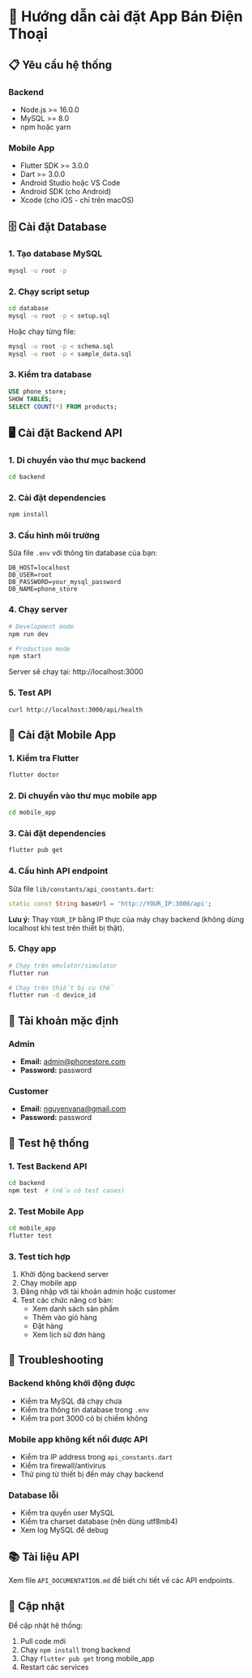 # 🚀 Hướng dẫn cài đặt App Bán Điện Thoại

## 📋 Yêu cầu hệ thống

### Backend
- Node.js >= 16.0.0
- MySQL >= 8.0
- npm hoặc yarn

### Mobile App
- Flutter SDK >= 3.0.0
- Dart >= 3.0.0
- Android Studio hoặc VS Code
- Android SDK (cho Android)
- Xcode (cho iOS - chỉ trên macOS)

## 🗄️ Cài đặt Database

### 1. Tạo database MySQL
```bash
mysql -u root -p
```

### 2. Chạy script setup
```bash
cd database
mysql -u root -p < setup.sql
```

Hoặc chạy từng file:
```bash
mysql -u root -p < schema.sql
mysql -u root -p < sample_data.sql
```

### 3. Kiểm tra database
```sql
USE phone_store;
SHOW TABLES;
SELECT COUNT(*) FROM products;
```

## 🖥️ Cài đặt Backend API

### 1. Di chuyển vào thư mục backend
```bash
cd backend
```

### 2. Cài đặt dependencies
```bash
npm install
```

### 3. Cấu hình môi trường
Sửa file `.env` với thông tin database của bạn:
```env
DB_HOST=localhost
DB_USER=root
DB_PASSWORD=your_mysql_password
DB_NAME=phone_store
```

### 4. Chạy server
```bash
# Development mode
npm run dev

# Production mode
npm start
```

Server sẽ chạy tại: http://localhost:3000

### 5. Test API
```bash
curl http://localhost:3000/api/health
```

## 📱 Cài đặt Mobile App

### 1. Kiểm tra Flutter
```bash
flutter doctor
```

### 2. Di chuyển vào thư mục mobile app
```bash
cd mobile_app
```

### 3. Cài đặt dependencies
```bash
flutter pub get
```

### 4. Cấu hình API endpoint
Sửa file `lib/constants/api_constants.dart`:
```dart
static const String baseUrl = 'http://YOUR_IP:3000/api';
```

**Lưu ý:** Thay `YOUR_IP` bằng IP thực của máy chạy backend (không dùng localhost khi test trên thiết bị thật).

### 5. Chạy app
```bash
# Chạy trên emulator/simulator
flutter run

# Chạy trên thiết bị cụ thể
flutter run -d device_id
```

## 🔐 Tài khoản mặc định

### Admin
- **Email:** admin@phonestore.com
- **Password:** password

### Customer
- **Email:** nguyenvana@gmail.com
- **Password:** password

## 🧪 Test hệ thống

### 1. Test Backend API
```bash
cd backend
npm test  # (nếu có test cases)
```

### 2. Test Mobile App
```bash
cd mobile_app
flutter test
```

### 3. Test tích hợp
1. Khởi động backend server
2. Chạy mobile app
3. Đăng nhập với tài khoản admin hoặc customer
4. Test các chức năng cơ bản:
   - Xem danh sách sản phẩm
   - Thêm vào giỏ hàng
   - Đặt hàng
   - Xem lịch sử đơn hàng

## 🐛 Troubleshooting

### Backend không khởi động được
- Kiểm tra MySQL đã chạy chưa
- Kiểm tra thông tin database trong `.env`
- Kiểm tra port 3000 có bị chiếm không

### Mobile app không kết nối được API
- Kiểm tra IP address trong `api_constants.dart`
- Kiểm tra firewall/antivirus
- Thử ping từ thiết bị đến máy chạy backend

### Database lỗi
- Kiểm tra quyền user MySQL
- Kiểm tra charset database (nên dùng utf8mb4)
- Xem log MySQL để debug

## 📚 Tài liệu API
Xem file `API_DOCUMENTATION.md` để biết chi tiết về các API endpoints.

## 🔄 Cập nhật
Để cập nhật hệ thống:
1. Pull code mới
2. Chạy `npm install` trong backend
3. Chạy `flutter pub get` trong mobile_app
4. Restart các services